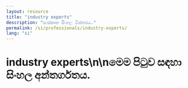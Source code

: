 ```yaml
---
layout: resource
title: "industry experts"
description: "සංස්කෘත සිංහල විස්තරය."
permalink: /si/professionals/industry-experts/
lang: "si"
---
```


# industry experts\n\nමෙම පිටුව සඳහා සිංහල අන්තර්ගතය.
